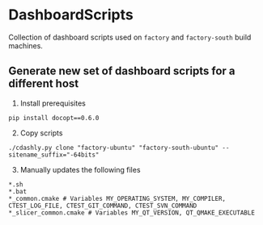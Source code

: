 DashboardScripts
================

Collection of dashboard scripts used on `factory` and `factory-south` build machines.


## Generate new set of dashboard scripts for a different host

1. Install prerequisites
```
pip install docopt==0.6.0
```

2. Copy scripts
```
./cdashly.py clone "factory-ubuntu" "factory-south-ubuntu" --sitename_suffix="-64bits"
```

3. Manually updates the following files
```
*.sh
*.bat
*_common.cmake # Variables MY_OPERATING_SYSTEM, MY_COMPILER, CTEST_LOG_FILE, CTEST_GIT_COMMAND, CTEST_SVN_COMMAND
*_slicer_common.cmake # Variables MY_QT_VERSION, QT_QMAKE_EXECUTABLE 
```

